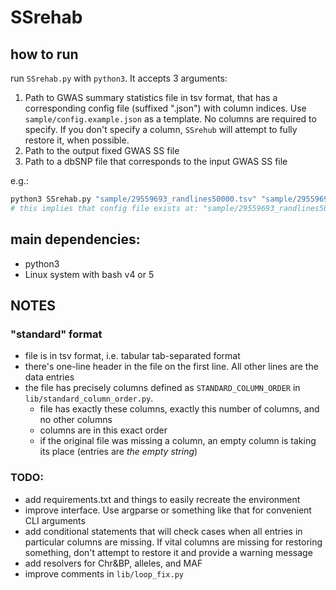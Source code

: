 # SSrehab

## how to run
run `SSrehab.py` with `python3`. It accepts 3 arguments:
 1. Path to GWAS summary statistics file in tsv format, that has a corresponding config file (suffixed \".json\") with column indices. Use `sample/config.example.json` as a template. No columns are required to specify. If you don't specify a column, `SSrehub` will attempt to fully restore it, when possible.
 2. Path to the output fixed GWAS SS file
 3. Path to a dbSNP file that corresponds to the input GWAS SS file

e.g.:
```python
python3 SSrehab.py "sample/29559693_randlines50000.tsv" "sample/29559693_randlines50000_SSREHUB-FIXED.tsv" "/media/$USER/exFAT_share/SelfDecode/dbSNP151_GRCh37.vcf.gz"
# this implies that config file exists at: "sample/29559693_randlines50000.tsv.json"
```

## main dependencies:
 - python3
 - Linux system with bash v4 or 5


## NOTES

### "standard" format
 - file is in tsv format, i.e. tabular tab-separated format
 - there's one-line header in the file on the first line. All other lines are the data entries
 - the file has precisely columns defined as `STANDARD_COLUMN_ORDER` in `lib/standard_column_order.py`.
    - file has exactly these columns, exactly this number of columns, and no other columns
    - columns are in this exact order
    - if the original file was missing a column, an empty column is taking its place (entries are *the empty string*)




### TODO:
 - add requirements.txt and things to easily recreate the environment
 - improve interface. Use argparse or something like that for convenient CLI arguments
 - add conditional statements that will check cases when all entries in particular columns are missing. If vital columns are missing for restoring something, don't attempt to restore it and provide a warning message
 - add resolvers for Chr&BP, alleles, and MAF
 - improve comments in `lib/loop_fix.py`

